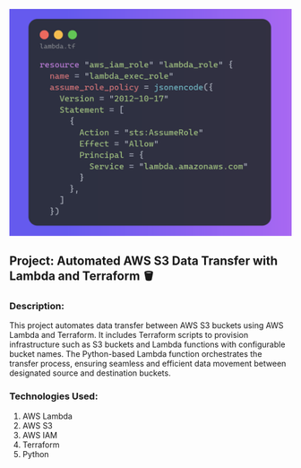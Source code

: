 ![codesnap](https://github.com/assafdori/lambda-s3/blob/main/lambda.png)

## Project: Automated AWS S3 Data Transfer with Lambda and Terraform 🪣

### Description:
This project automates data transfer between AWS S3 buckets using AWS Lambda and Terraform. It includes Terraform scripts to provision infrastructure such as S3 buckets and Lambda functions with configurable bucket names. The Python-based Lambda function orchestrates the transfer process, ensuring seamless and efficient data movement between designated source and destination buckets.

### Technologies Used:

1. AWS Lambda
2. AWS S3
4. AWS IAM
3. Terraform
4. Python



